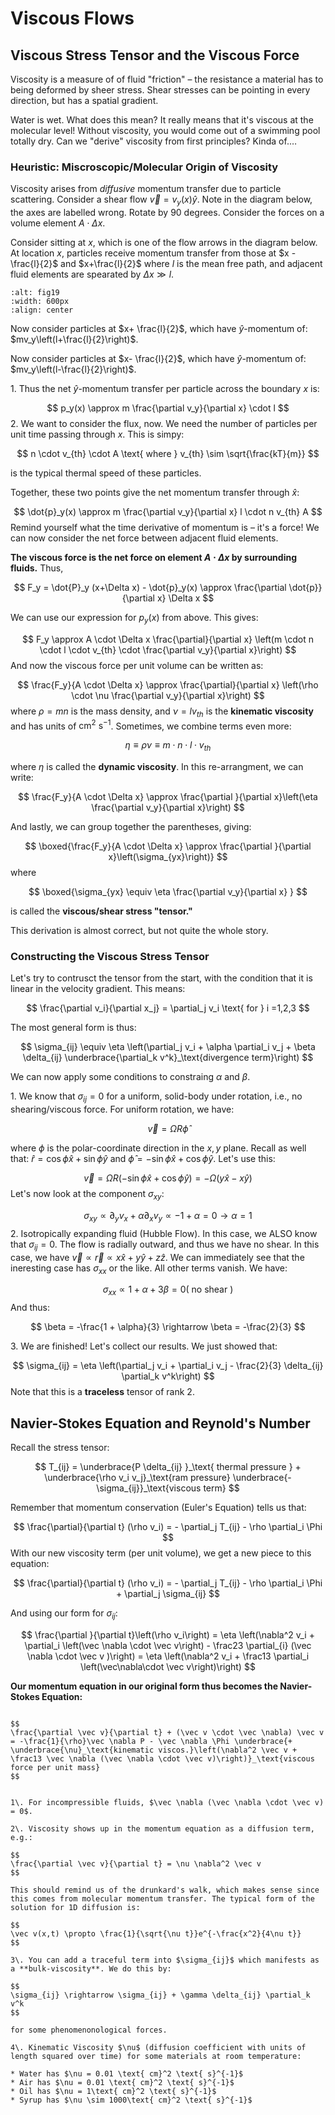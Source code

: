 # Viscous Flows

## Viscous Stress Tensor and the Viscous Force

Viscosity is a measure of of fluid "friction" – the resistance a material has to being deformed by sheer stress. Shear stresses can be pointing in every direction, but has a spatial gradient. 

Water is wet. What does this mean? It really means that it's viscous at the molecular level! Without viscosity, you would come out of a swimming pool totally dry. Can we "derive" viscosity from first principles? Kinda of.…

### Heuristic: Miscroscopic/Molecular Origin of Viscosity

Viscosity arises from _diffusive_ momentum transfer due to particle scattering. Consider a shear flow $\vec v = v_y(x)\hat{y}$. Note in the diagram below, the axes are labelled wrong. Rotate by 90 degrees. Consider the forces on  a volume element $A \cdot \Delta x$. 

Consider sitting at $x$, which is one of the flow arrows in the diagram below. At location $x$, particles receive momentum transfer from those at $x - \frac{l}{2}$ and $x+\frac{l}{2}$ where $l$ is the mean free path, and adjacent fluid elements are spearated by $\Delta x \gg l$. 


```{image} ../figures/fig19.png
:alt: fig19
:width: 600px
:align: center
```

Now consider particles at $x+ \frac{l}{2}$, which have $\hat{y}$-momentum of: $mv_y\left(l+\frac{l}{2}\right)$. 

Now consider particles at $x- \frac{l}{2}$, which have $\hat{y}$-momentum of: $mv_y\left(l-\frac{l}{2}\right)$. 

1\. Thus the net $\hat{y}$-momentum transfer per particle across the boundary $x$ is:

$$
p_y(x) \approx m \frac{\partial v_y}{\partial x} \cdot l
$$
2\. We want to consider the flux, now. We need the number of particles per unit time passing through $x$. This is simpy:

$$
n \cdot v_{th} \cdot A \text{ where } v_{th} \sim \sqrt{\frac{kT}{m}}
$$

is the typical thermal speed of these particles.

Together, these two points give the net momentum transfer through $\hat{x}$:

$$
\dot{p}_y(x) \approx m \frac{\partial v_y}{\partial x} l \cdot n v_{th} A
$$
Remind yourself what the time derivative of momentum is – it's a force! We can now consider the net force between adjacent fluid elements. 

**The viscous force is the net force on element $A \cdot \Delta x$ by surrounding fluids.** Thus,

$$
F_y = \dot{P}_y (x+\Delta x) - \dot{p}_y(x) \approx \frac{\partial \dot{p}}{\partial x} \Delta x 
$$

We can use our expression for $p_y(x)$ from above. This gives:

$$
F_y \approx A \cdot \Delta x \frac{\partial}{\partial x} \left(m \cdot n \cdot l \cdot v_{th} \cdot \frac{\partial v_y}{\partial x}\right)
$$
And now the viscous force per unit volume can be written as:

$$
\frac{F_y}{A \cdot \Delta x} \approx \frac{\partial}{\partial x} \left(\rho \cdot \nu \frac{\partial v_y}{\partial x}\right)
$$
where $\rho = mn$ is the mass density, and $\nu = l v_{th}$ is the **kinematic viscosity** and has units of $\text{cm}^{2} \text{ s}^{-1}$. Sometimes, we combine terms even more:

$$
\eta \equiv \rho \nu \equiv m\cdot n \cdot l \cdot v_{th}
$$

where $\eta$ is called the **dynamic viscosity**. In this re-arrangment, we can write:

$$
\frac{F_y}{A \cdot \Delta x} \approx \frac{\partial }{\partial x}\left(\eta \frac{\partial v_y}{\partial x}\right)
$$

And lastly, we can group together the parentheses, giving:

$$
\boxed{\frac{F_y}{A \cdot \Delta x} \approx \frac{\partial }{\partial x}\left(\sigma_{yx}\right)}
$$
where

$$
\boxed{\sigma_{yx} \equiv \eta \frac{\partial v_y}{\partial x} }
$$

is called the **viscous/shear stress "tensor."**

This derivation is almost correct, but not quite the whole story. 

### Constructing the Viscous Stress Tensor

Let's try to contrusct the tensor from the start, with the condition that it is linear in the velocity gradient. This means:

$$
\frac{\partial v_i}{\partial x_j} = \partial_j v_i \text{ for } i =1,2,3
$$

The most general form is thus:

$$
\sigma_{ij} \equiv \eta \left(\partial_j v_i  + \alpha \partial_i v_j + \beta \delta_{ij} \underbrace{\partial_k v^k}_\text{divergence term}\right)
$$

We can now apply some conditions to constraing $\alpha$ and $\beta$. 

1\. We know that $\sigma_{ij} = 0$ for a uniform, solid-body under rotation, i.e., no shearing/viscous force. For uniform rotation, we have:

$$
\vec v = \Omega R \hat{\phi}
$$

where $\phi$ is the polar-coordinate direction in the $x,y$ plane. Recall as well that: $\hat{r} = \cos \phi \hat{x} + \sin \phi \hat{y}$ and $\hat{\phi} = -\sin \phi \hat{x} + \cos \phi \hat{y}$. Let's use this:

$$
\vec v = \Omega R \left(-\sin \phi \hat{x} + \cos \phi \hat{y}\right) = -\Omega \left(y\hat{x} - x\hat{y}\right)
$$
Let's now look at the component $\sigma_{xy}$:

$$
\sigma_{xy} \propto \partial_y v_x + \alpha \partial_x v_y \propto -1+\alpha = 0 \rightarrow \alpha = 1
$$
2\. Isotropically expanding fluid (Hubble Flow). In this case, we ALSO know that $\sigma_{ij} = 0$. The flow is radially outward, and thus we have no shear. In this case, we have $\vec v \propto \vec r \propto x \hat x + y \hat y + z \hat z$. We can immediately see that the ineresting case has $\sigma_{xx}$ or the like. All other terms vanish. We have:

$$
\sigma_{xx} \propto 1 + \alpha + 3\beta = 0 (\text{ no shear })
$$
And thus:

$$
\beta = -\frac{1 + \alpha}{3} \rightarrow \beta = -\frac{2}{3}
$$

3\. We are finished! Let's collect our results. We just showed that:


$$
\sigma_{ij} = \eta \left(\partial_j v_i + \partial_i v_j - \frac{2}{3} \delta_{ij} \partial_k v^k\right)
$$
Note that this is a **traceless** tensor of rank 2.


## Navier-Stokes Equation and Reynold's Number

Recall the stress tensor:

$$
T_{ij} = \underbrace{P \delta_{ij} }_\text{ thermal pressure } + \underbrace{\rho v_i v_j}_\text{ram pressure} \underbrace{- \sigma_{ij}}_\text{viscous term}
$$


Remember that momentum conservation (Euler's Equation) tells us that:

$$
\frac{\partial}{\partial t} (\rho v_i) = - \partial_j T_{ij} - \rho \partial_i \Phi
$$
With our new viscosity term (per unit volume), we get a new piece to this equation:

$$
\frac{\partial}{\partial t} (\rho v_i) = - \partial_j T_{ij} - \rho \partial_i \Phi + \partial_j \sigma_{ij}
$$

And using our form for $\sigma_{ij}$:

$$
\frac{\partial }{\partial t}\left(\rho v_i\right) = \eta \left(\nabla^2 v_i + \partial_i \left(\vec \nabla \cdot \vec v\right) - \frac23 \partial_{i} (\vec \nabla \cdot \vec v )\right) = \eta \left(\nabla^2 v_i + \frac13 \partial_i \left(\vec\nabla\cdot \vec v\right)\right)
$$


**Our momentum equation in our original form thus becomes the Navier-Stokes Equation:**

```{admonition} Navier Stokes Equation

$$
\frac{\partial \vec v}{\partial t} + (\vec v \cdot \vec \nabla) \vec v = -\frac{1}{\rho}\vec \nabla P - \vec \nabla \Phi \underbrace{+ \underbrace{\nu}_\text{kinematic viscos.}\left(\nabla^2 \vec v + \frac13 \vec \nabla (\vec \nabla \cdot \vec v)\right)}_\text{viscous force per unit mass}
$$

```

```{admonition} Some comments....

1\. For incompressible fluids, $\vec \nabla (\vec \nabla \cdot \vec v) = 0$. 

2\. Viscosity shows up in the momentum equation as a diffusion term, e.g.:

$$
\frac{\partial \vec v}{\partial t} = \nu \nabla^2 \vec v
$$

This should remind us of the drunkard's walk, which makes sense since this comes from molecular momentum transfer. The typical form of the solution for 1D diffusion is:

$$
\vec v(x,t) \propto \frac{1}{\sqrt{\nu t}}e^{-\frac{x^2}{4\nu t}}
$$

3\. You can add a traceful term into $\sigma_{ij}$ which manifests as a **bulk-viscosity**. We do this by:

$$
\sigma_{ij} \rightarrow \sigma_{ij} + \gamma \delta_{ij} \partial_k v^k
$$

for some phenomenonological forces. 

4\. Kinematic Viscosity $\nu$ (diffusion coefficient with units of length squared over time) for some materials at room temperature:

* Water has $\nu = 0.01 \text{ cm}^2 \text{ s}^{-1}$
* Air has $\nu = 0.01 \text{ cm}^2 \text{ s}^{-1}$
* Oil has $\nu = 1\text{ cm}^2 \text{ s}^{-1}$
* Syrup has $\nu \sim 1000\text{ cm}^2 \text{ s}^{-1}$



```

